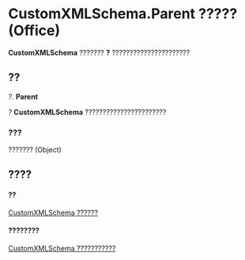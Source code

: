 
# CustomXMLSchema.Parent ????? (Office)

 **CustomXMLSchema** ??????? **?** ??????????????????????


## ??

 _?_. **Parent**

 _?_ **CustomXMLSchema** ???????????????????????


### ???

??????? (Object)


## ????


#### ??


[CustomXMLSchema ??????](9110da6c-fc54-98b2-7e5e-e6d4c21712ad.md)
#### ????????


[CustomXMLSchema ???????????](http://msdn.microsoft.com/library/1b7613ff-e53d-2e6a-09a9-a5b427f3792f%28Office.15%29.aspx)